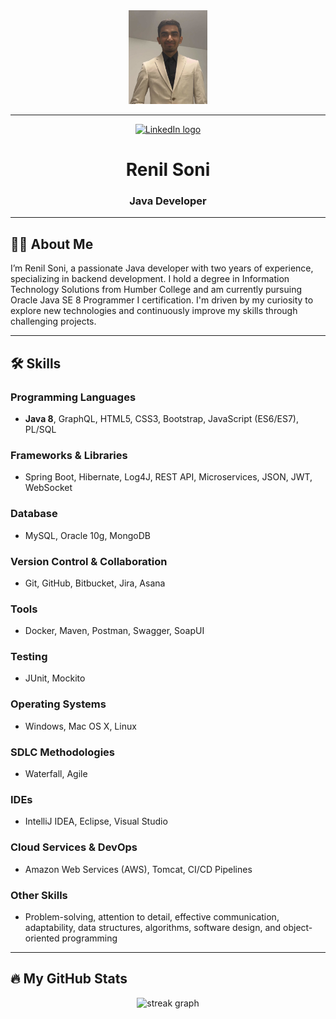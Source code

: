 
<div align="center">
  <img height="150" src="images/profile.JPG" alt="Renil Soni's Profile Picture" />
</div>

---

<div align="center">
  <a href="https://www.linkedin.com/in/renil-soni"><img src="https://img.shields.io/static/v1?message=LinkedIn&logo=linkedin&label=&color=0077B5&logoColor=white&labelColor=&style=for-the-badge" height="25" alt="LinkedIn logo" /></a>
</div>


<h1 align="center">Renil Soni</h1>

<h3 align="center">Java Developer</h3>

---

## 🧑‍💻 About Me

I’m Renil Soni, a passionate Java developer with two years of experience, specializing in backend development. I hold a degree in Information Technology Solutions from Humber College and am currently pursuing Oracle Java SE 8 Programmer I certification. I'm driven by my curiosity to explore new technologies and continuously improve my skills through challenging projects.

---

## 🛠 Skills

### **Programming Languages**
- **Java 8**, GraphQL, HTML5, CSS3, Bootstrap, JavaScript (ES6/ES7), PL/SQL

### **Frameworks & Libraries**
- Spring Boot, Hibernate, Log4J, REST API, Microservices, JSON, JWT, WebSocket

### **Database**
- MySQL, Oracle 10g, MongoDB

### **Version Control & Collaboration**
- Git, GitHub, Bitbucket, Jira, Asana

### **Tools**
- Docker, Maven, Postman, Swagger, SoapUI

### **Testing**
- JUnit, Mockito

### **Operating Systems**
- Windows, Mac OS X, Linux

### **SDLC Methodologies**
- Waterfall, Agile

### **IDEs**
- IntelliJ IDEA, Eclipse, Visual Studio

### **Cloud Services & DevOps**
- Amazon Web Services (AWS), Tomcat, CI/CD Pipelines

### **Other Skills**
- Problem-solving, attention to detail, effective communication, adaptability, data structures, algorithms, software design, and object-oriented programming

---

## 🔥 My GitHub Stats

<div align="center">
  <img src="https://streak-stats.demolab.com/?user=renilsoni&locale=en&mode=daily&theme=dark&hide_border=false&border_radius=5&order=3" height="220" alt="streak graph" />
</div>
